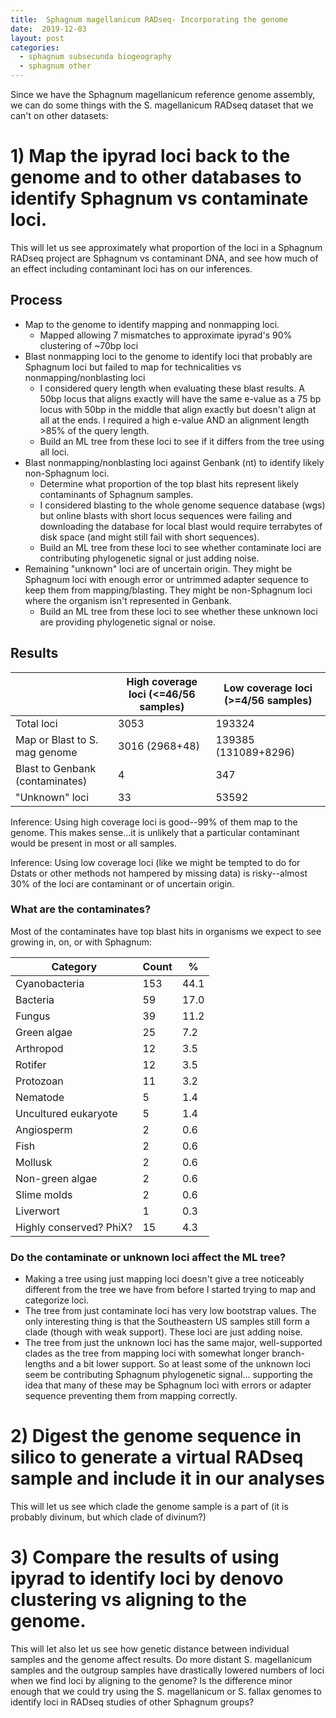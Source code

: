 ```yaml
---
title:  Sphagnum magellanicum RADseq- Incorporating the genome
date:  2019-12-03
layout: post
categories:
  - sphagnum subsecunda biogeography
  - sphagnum other
---
```


Since we have the Sphagnum magellanicum reference genome assembly, we can do some things with the S. magellanicum RADseq dataset that we can't on other datasets:

# 1) Map the ipyrad loci back to the genome and to other databases to identify Sphagnum vs contaminate loci.

This will let us see approximately what proportion of the loci in a Sphagnum RADseq project are Sphagnum vs contaminant DNA, and see how much of an effect including contaminant loci has on our inferences.

## Process

  * Map to the genome to identify mapping and nonmapping loci.
    * Mapped allowing 7 mismatches to approximate ipyrad's 90% clustering of ~70bp loci
  * Blast nonmapping loci to the genome to identify loci that probably are Sphagnum loci but failed to map for technicalities vs nonmapping/nonblasting loci
    * I considered query length when evaluating these blast results. A 50bp locus that aligns exactly will have the same e-value as a 75 bp locus with 50bp in the middle that align exactly but doesn't align at all at the ends. I required a high e-value AND an alignment length >85% of the query length.  
    * Build an ML tree from these loci to see if it differs from the tree using all loci.
  * Blast nonmapping/nonblasting loci against Genbank (nt) to identify likely non-Sphagnum loci.
    * Determine what proportion of the top blast hits represent likely contaminants of Sphagnum samples.
    * I considered blasting to the whole genome sequence database (wgs) but online blasts with short locus sequences were failing and downloading the database for local blast would require terrabytes of disk space (and might still fail with short sequences).
    * Build an ML tree from these loci to see whether contaminate loci are contributing phylogenetic signal or just adding noise.
  * Remaining "unknown" loci are of uncertain origin. They might be Sphagnum loci with enough error or untrimmed adapter sequence to keep them from mapping/blasting. They might be non-Sphagnum loci where the organism isn't represented in Genbank.
    * Build an ML tree from these loci to see whether these unknown loci are providing phylogenetic signal or noise.

## Results

|     | High coverage loci (<=46/56 samples) | Low coverage loci (>=4/56 samples) |
| --- | ------------------------------------ | ---------------------------------- |
| Total loci | 3053 | 193324 |
| Map or Blast to S. mag genome | 3016 (2968+48) | 139385 (131089+8296) |
| Blast to Genbank (contaminates) | 4 | 347 |
| "Unknown" loci | 33 | 53592 |

Inference: Using high coverage loci is good--99% of them map to the genome. This makes sense...it is unlikely that a particular contaminant would be present in most or all samples.

Inference: Using low coverage loci (like we might be tempted to do for Dstats or other methods not hampered by missing data) is risky--almost 30% of the loci are contaminant or of uncertain origin.

### What are the contaminates?

Most of the contaminates have top blast hits in organisms we expect to see growing in, on, or with Sphagnum:

| Category | Count | %   |
| -------- | ----- | --- |
| Cyanobacteria	| 153	| 44.1 |
| Bacteria	| 59	| 17.0 |
| Fungus	| 39	| 11.2 |
| Green algae	| 25	| 7.2 |
| Arthropod	| 12	| 3.5 |
| Rotifer	| 12	| 3.5 |
| Protozoan	| 11	| 3.2 |
| Nematode	| 5	| 1.4 |
| Uncultured eukaryote	| 5	| 1.4 |
| Angiosperm	| 2	| 0.6 |
| Fish	| 2	| 0.6 |
| Mollusk	| 2	| 0.6 |
| Non-green algae	| 2	| 0.6 |
| Slime molds	| 2	| 0.6 |
| Liverwort	| 1	| 0.3 |
| Highly conserved? PhiX?	| 15	| 4.3 |

### Do the contaminate or unknown loci affect the ML tree?

  * Making a tree using just mapping loci doesn't give a tree noticeably different from the tree we have from before I started trying to map and categorize loci.
  * The tree from just contaminate loci has very low bootstrap values. The only interesting thing is that the Southeastern US samples still form a clade (though with weak support). These loci are just adding noise.
  * The tree from just the unknown loci has the same major, well-supported clades as the tree from mapping loci with somewhat longer branch-lengths and a bit lower support. So at least some of the unknown loci seem be contributing Sphagnum phylogenetic signal... supporting the idea that many of these may be Sphagnum loci with errors or adapter sequence preventing them from mapping correctly.

# 2) Digest the genome sequence in silico to generate a virtual RADseq sample and include it in our analyses

This will let us see which clade the genome sample is a part of (it is probably divinum, but which clade of divinum?)

# 3) Compare the results of using ipyrad to identify loci by denovo clustering vs aligning to the genome.

This will let also let us see how genetic distance between individual samples and the genome affect results. Do more distant S. magellanicum samples and the outgroup samples have drastically lowered numbers of loci when we find loci by aligning to the genome? Is the difference minor enough that we could try using the S. magellanicum or S. fallax genomes to identify loci in RADseq studies of other Sphagnum groups?
